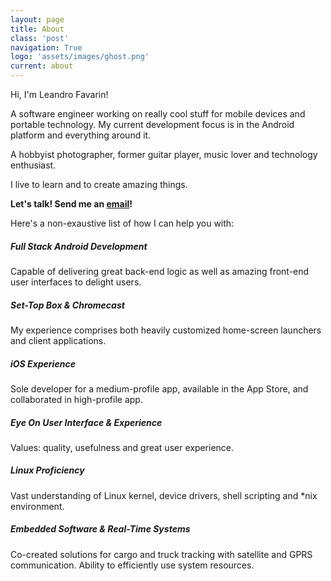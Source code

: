 ```yaml
---
layout: page
title: About
class: 'post'
navigation: True
logo: 'assets/images/ghost.png'
current: about
---
```


Hi, I'm Leandro Favarin!

A software engineer working on really cool stuff for mobile devices and portable technology. My current development focus is in the Android platform and everything around it.

A hobbyist photographer, former guitar player, music lover and technology enthusiast.

I live to learn and to create amazing things.

**Let's talk! Send me an [email](mailto:lfavarin+site@gmail.com?subject=Hi!)!**

Here's a non-exaustive list of how I can help you with:

##### Full Stack Android Development

Capable of delivering great back-end logic as well as amazing front-end user interfaces to delight users.

##### Set-Top Box & Chromecast

My experience comprises both heavily customized home-screen launchers and client applications.

##### iOS Experience

Sole developer for a medium-profile app, available in the App Store, and collaborated in high-profile app.

##### Eye On User Interface & Experience

Values: quality, usefulness and great user experience.

##### Linux Proficiency

Vast understanding of Linux kernel, device drivers, shell scripting and *nix environment.

##### Embedded Software & Real-Time Systems

Co-created solutions for cargo and truck tracking with satellite and GPRS communication. Ability to efficiently use system resources.
